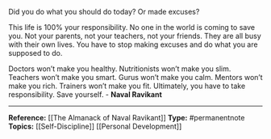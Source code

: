 
Did you do what you should do today? Or made excuses?

This life is 100% your responsibility. No one in the world is coming to save you. Not your parents, not your teachers, not your friends. They are all busy with their own lives. You have to stop making excuses and do what you are supposed to do.

Doctors won’t make you healthy.
Nutritionists won’t make you slim.
Teachers won’t make you smart.
Gurus won’t make you calm.
Mentors won’t make you rich.
Trainers won’t make you fit.
Ultimately, you have to take responsibility.
Save yourself. - **Naval Ravikant**

--- 
**Reference:** [[The Almanack of Naval Ravikant]]
**Type:** #permanentnote 
**Topics:** [[Self-Discipline]] [[Personal Development]]  





